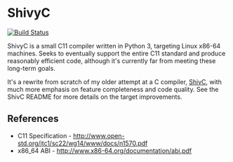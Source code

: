 # ShivyC

[![Build Status](https://travis-ci.org/ShivamSarodia/ShivyC.svg?branch=master)](https://travis-ci.org/ShivamSarodia/ShivyC)

ShivyC is a small C11 compiler written in Python 3, targeting Linux x86-64 machines. Seeks to eventually support the entire C11 standard and produce reasonably efficient code, although it's currently far from meeting these long-term goals.

It's a rewrite from scratch of my older attempt at a C compiler, [ShivC](https://github.com/ShivamSarodia/ShivC), with much more emphasis on feature completeness and code quality. See the ShivC README for more details on the target improvements.

## References

- C11 Specification - http://www.open-std.org/jtc1/sc22/wg14/www/docs/n1570.pdf
- x86_64 ABI - http://www.x86-64.org/documentation/abi.pdf
